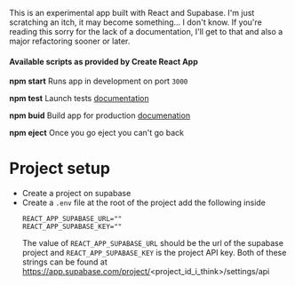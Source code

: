 This is an experimental app built with React and Supabase. I'm just scratching an itch, it may become something... I don't know.
If you're reading this sorry for the lack of a documentation, I'll get to that and also a major refactoring sooner or later.

#### Available scripts as provided by Create React App

**npm start** Runs app in development on port `3000`

**npm test** Launch tests [documentation](https://facebook.github.io/create-react-app/docs/running-tests)

**npm buid** Build app for production [documenation](https://facebook.github.io/create-react-app/docs/deployment)

**npm eject** Once you go eject you can't go back


# Project setup
- Create a project on supabase
- Create a `.env` file at the root of the project add the following inside
	```
	REACT_APP_SUPABASE_URL=""
	REACT_APP_SUPABASE_KEY=""
	```
	The value of `REACT_APP_SUPABASE_URL` should be the url of the supabase project and `REACT_APP_SUPABASE_KEY` is the project API key. Both of these strings can be found at https://app.supabase.com/project/<project_id_i_think>/settings/api
		